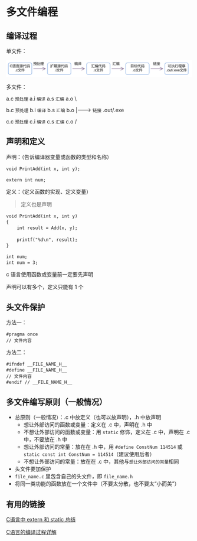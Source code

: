 # 多文件编程

## 编译过程
单文件：

![1662602723205](image/02-多文件编程/1662602723205.png)

多文件：

a.c `预处理` a.i `编译` a.s `汇编` a.o \

b.c `预处理` b.i `编译` b.s `汇编` b.o |---> `链接` .out/.exe

c.c `预处理` c.i `编译` c.s `汇编` c.o /

## 声明和定义

声明：（告诉编译器变量或函数的类型和名称）

```
void PrintAdd(int x, int y);
```
```
extern int num;
```

定义：（定义函数的实现、定义变量）

> 定义也是声明
```
void PrintAdd(int x, int y)
{
	int result = Add(x, y);

	printf("%d\n", result);
}
```
```
int num;
int num = 3;
```

c 语言使用函数或变量前一定要先声明

声明可以有多个，定义只能有 1 个

## 头文件保护

方法一：

```
#pragma once
// 文件内容
```

方法二：
```
#ifndef __FILE_NAME_H__
#define __FILE_NAME_H__
// 文件内容
#endif // __FILE_NAME_H__
```

## 多文件编写原则（一般情况）
- 总原则（一般情况）：.c 中放定义（也可以放声明），.h 中放声明
  - 想让外部访问的函数或变量：定义在 .c 中，声明在 .h 中
  - 不想让外部访问的函数或变量：用 `static` 修饰，定义在 .c 中，声明在 .c 中，不要放在 .h 中
  - 想让外部访问的常量：放在在 .h 中，用 `#define ConstNum 114514` 或 `static const int ConstNum = 114514`（建议使用后者）
  - 不想让外部访问的常量：放在在 .c 中，其他与`想让外部访问的常量`相同
- 头文件要加保护
- `file_name.c` 里包含自己的头文件，即 `file_name.h`
- 将同一类功能的函数放在一个文件中（不要太分散，也不要太“小而美”）

## 有用的链接

[C语言中 extern 和 static 总结](https://zhuanlan.zhihu.com/p/27586298?utm_id=0)

[C语言的编译过程详解](https://zhuanlan.zhihu.com/p/558783902)